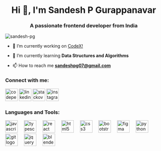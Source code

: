 <h1 align="center">Hi 👋, I'm Sandesh P Gurappanavar</h1>
<h3 align="center">A passionate frontend developer from India</h3>

<p align="left"> <img src="https://komarev.com/ghpvc/?username=sandesh-pg&label=Profile%20views&color=0e75b6&style=flat" alt="sandesh-pg" /> </p>

- 🔭 I’m currently working on [CodeX!]("https://sandesh-pg.github.io/CodeX/")

- 🌱 I’m currently learning **Data Structures and Algorithms**

- 📫 How to reach me **sandeshpg07@gmail.com**

<h3 align="left">Connect with me:</h3>
<p align="left">
<a href="https://codepen.io/sandesh-pg" target="blank"><img src="https://cdn.jsdelivr.net/gh/devicons/devicon/icons/codepen/codepen-plain.svg" height="40" alt="codepen logo"  /></a>
<a href="https://www.linkedin.com/in/sandesh-pg-53593b292/" target="blank">  <img src="https://cdn.jsdelivr.net/gh/devicons/devicon/icons/linkedin/linkedin-original.svg" height="40" alt="linkedin logo"  /></a>
<a href="https://stackoverflow.com/users/19511468" target="blank"><img src="https://cdn-icons-png.flaticon.com/128/2111/2111628.png" alt="stackoverflow" height="40" /></a>
<a href="https://instagram.com/sandesh._.06" target="blank"><img src="https://cdn-icons-png.flaticon.com/128/2111/2111463.png" height="40" alt="instagram"  /></a>
</p>

<h3 align="left">Languages and Tools:</h3>
<div align="left">
  <img src="https://cdn.jsdelivr.net/gh/devicons/devicon/icons/javascript/javascript-original.svg" height="40" alt="javascript logo"  />
  <img width="12" />
  <img src="https://cdn.jsdelivr.net/gh/devicons/devicon/icons/typescript/typescript-original.svg" height="40" alt="typescript logo"  />
  <img width="12" />
  <img src="https://cdn.jsdelivr.net/gh/devicons/devicon/icons/react/react-original.svg" height="40" alt="react logo"  />
  <img width="12" />
  <img src="https://cdn.jsdelivr.net/gh/devicons/devicon/icons/html5/html5-original.svg" height="40" alt="html5 logo"  />
  <img width="12" />
  <img src="https://cdn.jsdelivr.net/gh/devicons/devicon/icons/css3/css3-original.svg" height="40" alt="css3 logo"  />
  <img width="12" />
  <img src="https://cdn.jsdelivr.net/gh/devicons/devicon/icons/bootstrap/bootstrap-original.svg" height="40" alt="bootstrap logo"  />
  <img width="12" />
  <img src="https://cdn.jsdelivr.net/gh/devicons/devicon/icons/figma/figma-original.svg" height="40" alt="figma logo"  />
  <img width="12" />
  <img src="https://cdn.jsdelivr.net/gh/devicons/devicon/icons/python/python-original.svg" height="40" alt="python logo"  />
  <img width="12" />
  <img src="https://cdn.jsdelivr.net/gh/devicons/devicon/icons/git/git-original.svg" height="40" alt="git logo"  />
  <img width="12" />
  <img src="https://cdn.jsdelivr.net/gh/devicons/devicon/icons/jquery/jquery-original.svg" height="40" alt="jquery logo"  />
  <img width="12" />
   <img src="https://cdn.jsdelivr.net/gh/devicons/devicon/icons/blender/blender-original.svg" height="40" alt="blender logo"  />
</div>

###
